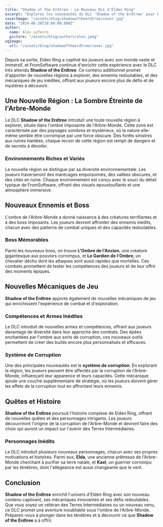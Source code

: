 ```yaml
---
title: "Shadow of the Erdtree : Le Nouveau DLC d'Elden Ring"
excerpt: "Explorez les nouveautés du DLC 'Shadow of the Erdtree' pour Elden Ring. Découvrez les nouvelles régions, les ennemis redoutables, et les mécaniques de jeu inédites qui enrichissent encore l'expérience du chef-d'œuvre de FromSoftware."
coverImage: "/assets/blog/shadowoftheerdtree/cover.jpg"
date: "2024-06-20T10:00:00.000Z"
author:
  name: Alex Lefevre
  picture: "/assets/blog/authors/alex.jpeg"
ogImage:
  url: "/assets/blog/shadowoftheerdtree/cover.jpg"
---
```


Depuis sa sortie, Elden Ring a captivé les joueurs avec son monde vaste et immersif, et FromSoftware continue d'enrichir cette expérience avec le DLC très attendu **Shadow of the Erdtree**. Ce contenu additionnel promet d'apporter de nouvelles régions à explorer, des ennemis redoutables, et des mécaniques de jeu inédites, offrant aux joueurs encore plus de défis et de mystères à découvrir.

## Une Nouvelle Région : La Sombre Étreinte de l'Arbre-Monde

Le DLC **Shadow of the Erdtree** introduit une toute nouvelle région à explorer, située dans l'ombre imposante de l'Arbre-Monde. Cette zone est caractérisée par des paysages sombres et mystérieux, où la nature elle-même semble être corrompue par une force obscure. Des forêts sinistres aux ruines hantées, chaque recoin de cette région est rempli de dangers et de secrets à dévoiler.

### Environnements Riches et Variés

La nouvelle région se distingue par sa diversité environnementale. Les joueurs traverseront des marécages empoisonnés, des vallées obscures, et des cités en ruine. Chaque environnement est conçu avec le souci du détail typique de FromSoftware, offrant des visuels époustouflants et une atmosphère immersive.

## Nouveaux Ennemis et Boss

L'ombre de l'Arbre-Monde a donné naissance à des créatures terrifiantes et à des boss imposants. Les joueurs devront affronter des ennemis inédits, chacun avec des patterns de combat uniques et des capacités redoutables.

### Boss Mémorables

Parmi les nouveaux boss, on trouve **L'Ombre de l'Ancien**, une créature gigantesque aux pouvoirs corrompus, et **Le Gardien de l'Ombre**, un chevalier déchu dont les attaques sont aussi rapides que mortelles. Ces combats promettent de tester les compétences des joueurs et de leur offrir des moments épiques.

## Nouvelles Mécaniques de Jeu

**Shadow of the Erdtree** apporte également de nouvelles mécaniques de jeu qui enrichissent l'expérience de combat et d'exploration.

### Compétences et Armes Inédites

Le DLC introduit de nouvelles armes et compétences, offrant aux joueurs davantage de diversité dans leur approche des combats. Des épées enchantées par l'ombre aux sorts de corruption, ces nouveaux outils permettent de créer des builds encore plus personnalisés et efficaces.

### Système de Corruption

Une des principales nouveautés est le **système de corruption**. En explorant la région, les joueurs peuvent être affectés par la corruption de l'Arbre-Monde, influençant leur apparence et leurs capacités. Cette mécanique ajoute une couche supplémentaire de stratégie, où les joueurs doivent gérer les effets de la corruption tout en affrontant leurs ennemis.

## Quêtes et Histoire

**Shadow of the Erdtree** poursuit l'histoire complexe de Elden Ring, offrant de nouvelles quêtes et des personnages intrigants. Les joueurs découvriront l'origine de la corruption de l'Arbre-Monde et devront faire des choix qui auront un impact sur l'avenir des Terres Intermédiaires.

### Personnages Inédits

Le DLC introduit plusieurs nouveaux personnages, chacun avec ses propres motivations et histoires. Parmi eux, **Elda**, une ancienne prêtresse de l'Arbre-Monde cherchant à purifier sa terre natale, et **Kael**, un guerrier corrompu par les ténèbres, dont l'allégeance est aussi changeante que le vent.

## Conclusion

**Shadow of the Erdtree** enrichit l'univers d'Elden Ring avec son nouveau contenu captivant, ses mécaniques innovantes et ses défis redoutables. Que vous soyez un vétéran des Terres Intermédiaires ou un nouveau venu, ce DLC promet une aventure inoubliable sous l'ombre de l'Arbre-Monde. Préparez-vous à plonger dans les ténèbres et à découvrir ce que **Shadow of the Erdtree** a à offrir.
